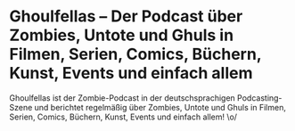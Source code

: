 # Ghoulfellas – Der Podcast über Zombies, Untote und Ghuls in Filmen, Serien, Comics, Büchern, Kunst, Events und einfach allem

Ghoulfellas ist der Zombie-Podcast in der deutschsprachigen Podcasting-Szene und berichtet regelmäßig über Zombies, Untote und Ghuls in Filmen, Serien, Comics, Büchern, Kunst, Events und einfach allem! \o/
